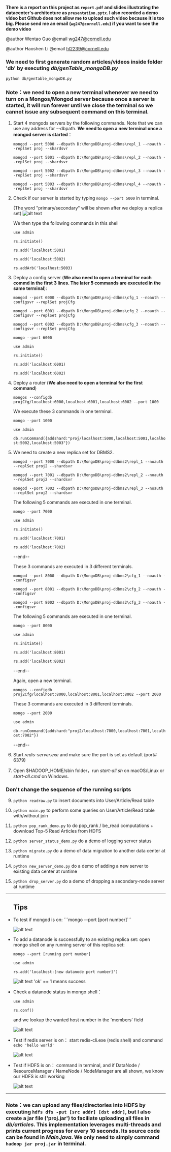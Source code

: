**There is a report on this project as ```report.pdf``` and slides illustrating the datacenter's architecture as ```presentation.pptx```. I also recorded a demo video but Github does not allow me to upload such video because it is too big. Please send me an email (```wg247@cornell.edu```) if you want to see the demo video**


@author Wentao Guo @email wg247@cornell.edu

@author Haoshen Li @email hl2239@cornell.edu

<h3>We need to first generate random articles/videos inside folder 'db' by executing <em>db/genTable_mongoDB.py</em></h3>

    python db/genTable_mongoDB.py


<h3>Note：we need to open a new terminal whenever we need to turn on a Mongos/Mongod server because once a server is started, it will run forever until we close the terminal so we cannot issue any subsequent command on this terminal.</h3>


1. Start 4 mongods servers by the following commands. Note that we can use any address for --dbpath. 
**We need to open a new terminal once a mongod server is started**：


    ```mongod --port 5000 --dbpath D:\MongoDB\proj-ddbms\repl_1 --noauth --replSet proj --shardsvr```

    ```mongod --port 5001 --dbpath D:\MongoDB\proj-ddbms\repl_2 --noauth --replSet proj --shardsvr```

    ```mongod --port 5002 --dbpath D:\MongoDB\proj-ddbms\repl_3 --noauth --replSet proj --shardsvr```

    ```mongod --port 5003 --dbpath D:\MongoDB\proj-ddbms\repl_4 --noauth --replSet proj --shardsvr```


2. Check if our server is started by typing ```mongo --port 5000``` in terminal.

    (The word "primary/secondary" will be shown after we deploy a replica set)
![alt text](./readme_image/mongo-succeed.png)

    We then type the following commands in this shell 
            
    ```use admin```

    ```rs.initiate()```

    ```rs.add('localhost:5001)```

    ```rs.add('localhost:5002)```

    ```rs.addArb('localhost:5003)```

3. Deploy a config server (**We also need to open a terminal for each commd in the first 3 lines. The later 5 commands are executed in the same terminal**):

    ``` mongod --port 6000 --dbpath D:\MongoDB\proj-ddbms\cfg_1 --noauth --configsvr --replSet projCfg ```

    ``` mongod --port 6001 --dbpath D:\MongoDB\proj-ddbms\cfg_2 --noauth --configsvr --replSet projCfg ```

    ``` mongod --port 6002 --dbpath D:\MongoDB\proj-ddbms\cfg_3 --noauth --configsvr --replSet projCfg ```

    ```mongo --port 6000```

    ```use admin```

    ```rs.initiate()```

    ```rs.add('localhost:6001)```

    ```rs.add('localhost:6002)```


4. Deploy a router (**We also need to open a terminal for the first command**)
    
    ```mongos --configdb projCfg/localhost:6000,localhost:6001,localhost:6002 --port 1000```

    We execute these 3 commands in one terminal.

    ```mongo --port 1000```

    ```use admin```

    ```db.runCommand({addshard:"proj/localhost:5000,localhost:5001,localhost:5002,localhost:5003"})```


6. We need to create a new replica set for DBMS2.

    ```mongod --port 7000 --dbpath D:\MongoDB\proj-ddbms2\repl_1 --noauth --replSet proj2 --shardsvr```

    ```mongod --port 7001 --dbpath D:\MongoDB\proj-ddbms2\repl_2 --noauth --replSet proj2 --shardsvr```

    ```mongod --port 7002 --dbpath D:\MongoDB\proj-ddbms2\repl_3 --noauth --replSet proj2 --shardsvr```
    
    
    The following 5 commands are executed in one terminal.

    ```mongo --port 7000```
    
    ```use admin```
    
    ```rs.initiate()```
    
    ```rs.add('localhost:7001)```
    
    ```rs.add('localhost:7002)```

    --end--

    These 3 commands are executed in 3 different terminals.

    ```mongod --port 8000 --dbpath D:\MongoDB\proj-ddbms2\cfg_1 --noauth --configsvr```

    ```mongod --port 8001 --dbpath D:\MongoDB\proj-ddbms2\cfg_2 --noauth --configsvr```

    ```mongod --port 8002 --dbpath D:\MongoDB\proj-ddbms2\cfg_3 --noauth --configsvr```

    The following 5 commands are executed in one terminal.

    ```mongo --port 8000```
    
    ```use admin```
    
    ```rs.initiate()```
    
    ```rs.add('localhost:8001)```
    
    ```rs.add('localhost:8002)```

    --end--

    Again, open a new terminal.

    ```mongos --configdb proj2Cfg/localhost:8000,localhost:8001,localhost:8002 --port 2000```


    These 3 commands are executed in 3 different terminals.

    ```mongo --port 2000```

    ```use admin```

    ```db.runCommand({addshard:"proj2/localhost:7000,localhost:7001,localhost:7002"})```
    
    --end--

 7. Start <em>redis-server.exe</em> and make sure the port is set as default (port# 6379)

 8. Open $HADOOP_HOME/sbin folder，run <em>start-all.sh</em> on macOS/Linux or <em>start-all.cmd</em> on Windows.

 <h3>Don't change the sequence of the running scripts</h3>

 9. ```python readraw.py``` to insert documents into User/Article/Read table

 10. ```python main.py``` to perform some queries on User/Article/Read table with/without join

 11. ```python pop_rank_demo.py``` to do pop_rank / be_read computations + download Top-5 Read Articles from HDFS
 12. ```python server_status_demo.py``` do a demo of logging server status

 13. ```python migrate.py``` do a demo of data migration to another data center at runtime

 14. ```python new_server_demo.py``` do a demo of adding a new server to existing data center at runtime

 15. ```python drop_server.py``` do a demo of dropping a secondary-node server at runtime

_________________


<ul><h2>Tips</h2>

<li>
To test if mongod is on: ```mongo --port [port number]```
    
![alt text](./readme_image/mongo-succeed.png)

</li>

<li>
To add a datanode is successfully to an existing replica set: open mongo shell on any running server of this replica set:

```mongo --port [running port number]```

```use admin```

```rs.add('localhost:[new datanode port number]')```

![alt text](./readme_image/mongo_repl.png)
'ok' == 1 means success
</li>

<li>
Check a datanode status in mongo shell： 

```use admin```

```rs.conf()```

and we lookup the wanted host number in the 'members' field

![alt text](./readme_image/conf.png)
</li>

<li>
Test if redis server is on： start redis-cli.exe (redis shell) and command <code>echo 'hello world'</code>
    
![alt text](./readme_image/redis_running.png)
</li>

<li>
Test if HDFS is on： command <script>jps</script> in terminal, and if DataNode / ResourceManager / NameNode / NodeManager are all shown, we know our HDFS is still working

![alt text](./readme_image/hdfs_run.png)
</li>
</ul>

_________________


<h3>Note：we can upload any files/directories into HDFS by executing <code>hdfs dfs -put [src addr] [dst addr]</code>, but I also create a jar file ('proj.jar') to faciliate uploading all files in <em>db/articles</em>. This implementation leverages multi-threads and prints current progress for every 10 seconds. Its source code can be found in <em>Main.java</em>. We only need to simply command <code>hadoop jar proj.jar</code> in terminal.</h3>

